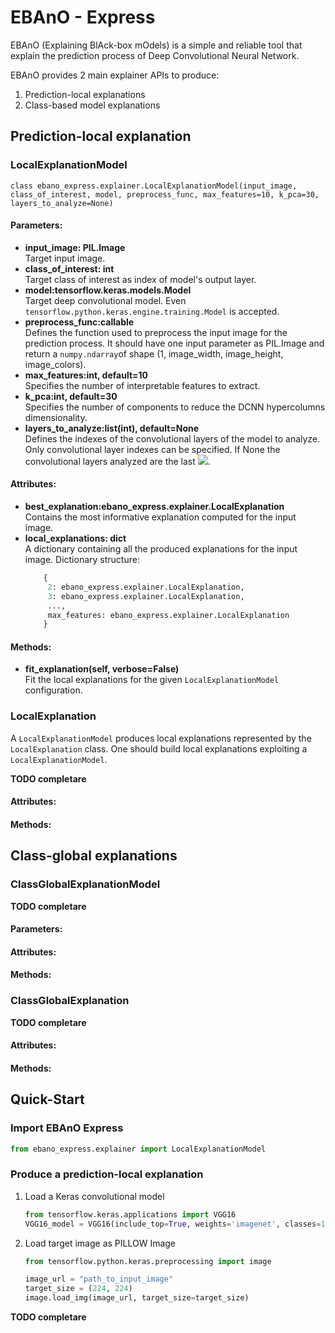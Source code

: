 # EBAnO - Express
EBAnO (Explaining BlAck-box mOdels) is a simple and reliable tool that explain the prediction process of Deep Convolutional Neural Network.

EBAnO provides 2 main explainer APIs to produce:
1. Prediction-local explanations
2. Class-based model explanations

## Prediction-local explanation

### LocalExplanationModel
```
class ebano_express.explainer.LocalExplanationModel(input_image, class_of_interest, model, preprocess_func, max_features=10, k_pca=30, layers_to_analyze=None)
```
#### Parameters:
- **input_image: PIL.Image**  
    Target input image.
- **class_of_interest: int**  
    Target class of interest as index of model's output layer.
- **model:tensorflow.keras.models.Model**  
    Target deep convolutional model. 
    Even `tensorflow.python.keras.engine.training.Model` is accepted. 
- **preprocess_func:callable**  
    Defines the function used to preprocess the input image for the prediction process. 
    It should have one input parameter as PIL.Image and return a `numpy.ndarray`of shape (1, image_width, image_height, image_colors).
- **max_features:int, default=10**  
    Specifies the number of interpretable features to extract.
- **k_pca:int, default=30**  
    Specifies the number of components to reduce the DCNN hypercolumns dimensionality.
- **layers_to_analyze:list(int), default=None**  
    Defines the indexes of the convolutional layers of the model to analyze. Only convolutional layer indexes can be specified.
    If None the convolutional layers analyzed are the last <img src="https://render.githubusercontent.com/render/math?math=Log_2(n\_conv\_layers)">.


#### Attributes:
- **best_explanation:ebano_express.explainer.LocalExplanation**  
    Contains the most informative explanation computed for the input image.
- **local_explanations: dict**  
    A dictionary containing all the produced explanations for the input image.
    Dictionary structure:  
    ```python
        {
         2: ebano_express.explainer.LocalExplanation, 
         3: ebano_express.explainer.LocalExplanation,
         ...,
         max_features: ebano_express.explainer.LocalExplanation
        }
    ```
#### Methods:
- **fit_explanation(self, verbose=False)**  
    Fit the local explanations for the given `LocalExplanationModel` configuration.

### LocalExplanation
A `LocalExplanationModel` produces local explanations represented by the `LocalExplanation` class.
One should build local explanations exploiting a `LocalExplanationModel`.

**TODO completare**
#### Attributes:
#### Methods:

## Class-global explanations
### ClassGlobalExplanationModel
**TODO completare**
#### Parameters:
#### Attributes:
#### Methods:

### ClassGlobalExplanation
**TODO completare**
#### Attributes:
#### Methods:

## Quick-Start
### Import EBAnO Express

```python
from ebano_express.explainer import LocalExplanationModel
```

### Produce a prediction-local explanation
1. Load a Keras convolutional model
    ```python
   from tensorflow.keras.applications import VGG16
   VGG16_model = VGG16(include_top=True, weights='imagenet', classes=1000) 
   ```
2. Load target image as PILLOW Image
    ```python
   from tensorflow.python.keras.preprocessing import image
   
   image_url = "path_to_input_image"
   target_size = (224, 224)
   image.load_img(image_url, target_size=target_size)
   ```

**TODO completare**